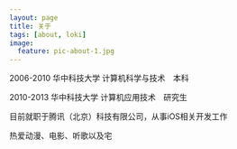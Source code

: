 ```yaml
---
layout: page
title: 关于
tags: [about, loki]
image:
  feature: pic-about-1.jpg
---
```


2006-2010 华中科技大学 计算机科学与技术　本科

2010-2013 华中科技大学 计算机应用技术　研究生

目前就职于腾讯（北京）科技有限公司，从事iOS相关开发工作

热爱动漫、电影、听歌以及宅

